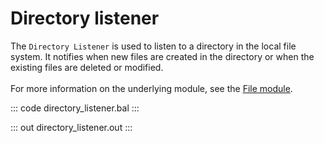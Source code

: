 # Directory listener

The `Directory Listener` is used to listen to a directory in the local file system. 
It notifies when new files are created in the directory or when the existing files are deleted or modified.<br/><br/>
For more information on the underlying module, 
see the [File module](https://lib.ballerina.io/ballerina/file/latest/).

::: code directory_listener.bal :::

::: out directory_listener.out :::